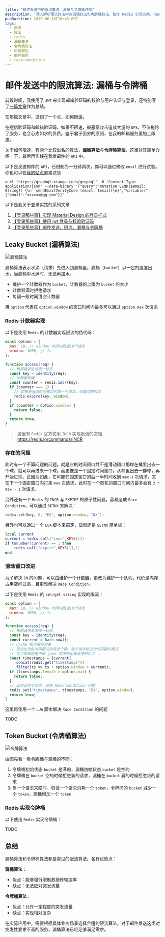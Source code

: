 ```yaml
---
title: "邮件发送中的限流算法：漏桶与令牌桶详解"
description: "深入解析限流算法中的漏桶算法和令牌桶算法，包含 Redis 实现方案、Race Condition 解决方案，以及在邮件发送服务中的实际应用案例"
pubDatetime: 2019-06-18T16:45:00Z
tags:
  - 限流
  - 算法
  - redis
  - 漏桶算法
  - 令牌桶算法
  - 后端架构
  - 邮件服务
  - race-condition
---
```


# 邮件发送中的限流算法: 漏桶与令牌桶

前段时间，我使用了 `JWT` 来实现邮箱验证码的校验与用户认证与登录，还特别写了[一篇文章](https://juejin.im/post/5cc459976fb9a032212cc73b)作为总结。

在那篇文章中，提到了一个点，如何限速。

在短信验证码和邮箱验证码，如果不限速，被恶意攻击造成大量的 `QPS`，不仅拖垮了服务，也会心疼如水的资费。鉴于君子固穷的原则，在我的邮箱服务里加上限速。

关于如何限速，有两个比较出名的算法，**漏桶算法**与**令牌桶算法**，这里对其简单介绍一下，最后再实践在我发邮件的 `API` 中。

<!--more-->

以下是发送邮件的 `API`，已限制为一分钟两次，你可以通过修改 `email` 进行试验。你也可以在[我的站点](https://shici.xiange.tech/register)直接试验

```shell
curl 'https://graphql.xiange.tech/graphql' -H 'Content-Type: application/json' --data-binary '{"query":"mutation SEND($email: String!) {\n  sendEmailVerifyCode (email: $email)\n}","variables":{"email":"xxxxxx@qq.com"}}'
```

以下是我关于登录实践的系列文章

1. [【登录那些事】实现 Material Design 的登录样式](https://juejin.im/post/5cc2d983f265da03a436d6b7)
2. [【登录那些事】使用 jwt 登录与校验验证码](https://juejin.im/post/5cc459976fb9a032212cc73b)
3. [【登录那些事】邮件发送，限流，漏桶与令牌桶](https://juejin.im/post/5cceafe5f265da039d32966d)

## Leaky Bucket (漏桶算法)

![漏桶算法](/assets/images/rate-limit/leaky-bucket.png)

漏桶算法表示水滴（请求）先进入到漏桶里，漏桶（bucket）以一定的速度出水，当漏桶中水满时，无法再加水。

- 维护一个计数器作为 `bucket`，计数器的上限为 `bucket` 的大小
- 计数器满时拒绝请求
- 每隔一段时间清空计数器

用 `option` 代表在 `option.window` 的窗口时间内最多可以通过 `option.max` 次请求

### Redis 计数器实现

以下是使用 `Redis` 的计数器实现限流的伪代码：

```javascript
const option = {
  max: 10, // window 时间内限速10个请求
  window: 1000, // 1s
};

function access(req) {
  // 根据请求生成唯一标志
  const key = identity(req);
  // 计数器自增
  const counter = redis.incr(key);
  if (counter === 1) {
    // 如果是当前时间窗口的第一个请求，设置过期时间
    redis.expire(key, window);
  }
  if (counter > option.window) {
    return false;
  }
  return true;
}
```

> 这里有 `Redis` 官方使用 `INCR` 实现限流的文档 https://redis.io/commands/INCR

### 存在的问题

此时有一个不算问题的问题，就是它的时间窗口并不是滑动窗口那样在桶里出去一个球，就可以再进来一个球。而更像是一个固定时间窗口，从桶里出去一群球，再开始进球。正因为如此，它可能在固定窗口的后一半时间收到 `max-1` 次请求，又在下一个固定窗口内打来 `max` 次请求，此时在一个随机的窗口时间内最多会有 `2 * max - 1` 次请求。

另外还有一个 `Redis` 的 `INCR` 与 `EXPIRE` 的原子性问题，容易造成 `Race Condition`，可以通过 `SETNX` 来解决：

```javascript
redis.set(key, 0, "EX", option.window, "NX");
```

另外也可以通过一个 `LUA` 脚本来搞定，显然还是 `SETNX` 简单些：

```lua
local current
current = redis.call("incr",KEYS[1])
if tonumber(current) == 1 then
    redis.call("expire",KEYS[1],1)
end
```

### 滑动窗口改进

为了解决 `2N` 的问题，可以由维护一个计数器，更改为维护一个队列。代价是内存占用空间过高，且更难解决 `Race Condition`。

以下是使用 `Redis` 的 `set/get string` 实现的限流：

```javascript
const option = {
  max: 10, // window 时间内限速10个请求
  window: 1000, // 1s
};

function access(req) {
  // 根据请求生成唯一标志
  const key = identity(req);
  const current = Date.now();
  // cache 视为缓存对象
  // 筛选出当前时间窗口的请求个数，每个请求标志为时间戳的格式
  // 为了简单这里不做 json 的序列化和反序列化了...
  const timestamps = [current]
    .concat(redis.get("timestamps"))
    .filter(ts => ts + option.window > current);
  if (timestamps.length > option.max) {
    return false;
  }
  // 此时读写不同步，会有 Race Condition 问题
  redis.set("timestamps", timestamps, "EX", option.window);
  return true;
}
```

这里再使用一个 `LUA` 脚本解决 `Race Condition` 的问题

TODO

## Token Bucket (令牌桶算法)

![令牌算法](/assets/images/rate-limit/token-bucket.png)

由图先看一看令牌桶与漏桶的不同：

1. 令牌桶初始状态 `bucket` 是满的，漏桶初始状态 `bucket` 是空的
2. 令牌桶在 `bucket` 空的时候拒绝新的请求，漏桶在 `bucket` 满的时候拒绝新的请求
3. 当一个请求来临时，假设一个请求消耗一个 `token`，令牌桶的 `bucket` 减少一个 `token`，漏桶增加一个 `token`

### Redis 实现令牌桶

以下使用 `Redis` 实现令牌桶：

TODO

## 总结

漏桶算法和令牌桶算法都是常见的限流算法，各有优缺点：

**漏桶算法**：

- 优点：能够强行限制数据传输速率
- 缺点：无法应对突发流量

**令牌桶算法**：

- 优点：允许一定程度的突发流量
- 缺点：实现相对复杂

在实际应用中，需要根据具体业务场景选择合适的限流算法。对于邮件发送这类对突发性要求不高的服务，漏桶算法已经足够满足需求。
